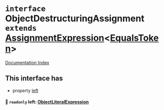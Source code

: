 # `interface` ObjectDestructuringAssignment `extends` [AssignmentExpression](../private.interface.AssignmentExpression/README.md)\<[EqualsToken](../private.type.EqualsToken/README.md)>

[Documentation Index](../README.md)

## This interface has

- property [left](#-readonly-left-objectliteralexpression)


#### 📄 `readonly` left: [ObjectLiteralExpression](../private.interface.ObjectLiteralExpression/README.md)



